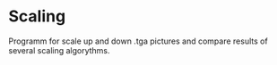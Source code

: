 # Scaling
Programm for scale up and down .tga pictures and compare results of several scaling algorythms.
